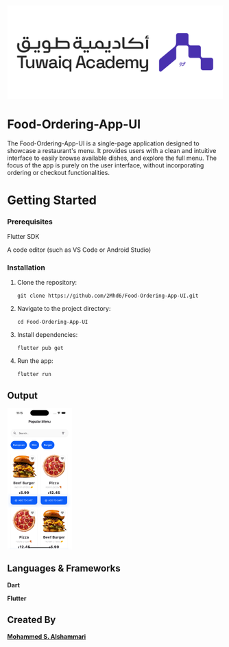 ![Tuwaiq Academy Logo](lib/assets/Tuwaiq_Academy_Logo.png)

# Food-Ordering-App-UI
The Food-Ordering-App-UI is a single-page application designed to showcase a restaurant's menu. It provides users with a clean and intuitive interface to easily browse available dishes, and explore the full menu. The focus of the app is purely on the user interface, without incorporating ordering or checkout functionalities.



# Getting Started
### Prerequisites

Flutter SDK 

A code editor (such as VS Code or Android Studio)

### Installation
1. Clone the repository:

   ```
   git clone https://github.com/2Mhd6/Food-Ordering-App-UI.git
   ```

2. Navigate to the project directory:

   ```
   cd Food-Ordering-App-UI
   ```

3. Install dependencies:

   ```
   flutter pub get
   ```

4. Run the app:

   ```
   flutter run
   ```

## Output

<img src = "lib/assets/BiteUI.png" alt = "Food-Ordering-App-UI - Output" width = "30%" height ="30%">

## Languages & Frameworks

**Dart**

**Flutter**

## Created By

[**Mohammed S. Alshammari**](https://www.linkedin.com/in/mohammedsalshammari/)

